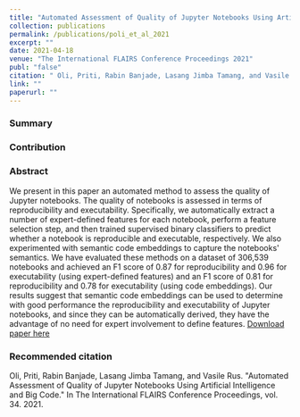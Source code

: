 ```yaml
---
title: "Automated Assessment of Quality of Jupyter Notebooks Using Artificial Intelligence and Big Code"
collection: publications
permalink: /publications/poli_et_al_2021
excerpt: ""
date: 2021-04-18
venue: "The International FLAIRS Conference Proceedings 2021"
publ: "false"
citation: " Oli, Priti, Rabin Banjade, Lasang Jimba Tamang, and Vasile Rus. 'Automated Assessment of Quality of Jupyter Notebooks Using Artificial Intelligence and Big Code.' In The International FLAIRS Conference Proceedings, vol. 34. 2021."
link: ""
paperurl: ""
---
```


### Summary

### Contribution

### Abstract

We present in this paper an automated method to assess the quality of Jupyter notebooks. The quality of notebooks is assessed in terms of reproducibility and executability. Specifically, we automatically extract a number of expert-defined features for each notebook, perform a feature selection step, and then trained supervised binary classifiers to predict whether a notebook is reproducible and executable, respectively. We also experimented with semantic code embeddings to capture the notebooks' semantics. We have evaluated these methods on a dataset of 306,539 notebooks and achieved an F1 score of 0.87 for reproducibility and 0.96 for executability (using expert-defined features) and an F1 score of 0.81 for reproducibility and 0.78 for executability (using code embeddings). Our results suggest that semantic code embeddings can be used to determine with good performance the reproducibility and executability of Jupyter notebooks, and since they can be automatically derived, they have the advantage of no need for expert involvement to define features.
[Download paper here](https://journals.flvc.org/FLAIRS/article/view/128560)

### Recommended citation

Oli, Priti, Rabin Banjade, Lasang Jimba Tamang, and Vasile Rus. "Automated Assessment of Quality of Jupyter Notebooks Using Artificial Intelligence and Big Code." In The International FLAIRS Conference Proceedings, vol. 34. 2021.
